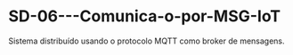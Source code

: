 # SD-06---Comunica-o-por-MSG-IoT
Sistema distribuído usando o protocolo MQTT como broker de mensagens.
